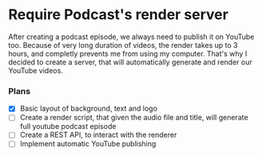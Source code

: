 # Require Podcast's render server

After creating a podcast episode, we always need to publish it on YouTube too. Because of very long duration of videos, the render takes up to 3 hours, and completly prevents me from using my computer. That's why I decided to create a server, that will automatically generate and render our YouTube videos.

### Plans

- [x] Basic layout of background, text and logo
- [ ] Create a render script, that given the audio file and title, will generate full youtube podcast episode
- [ ] Create a REST API, to interact with the renderer
- [ ] Implement automatic YouTube publishing
